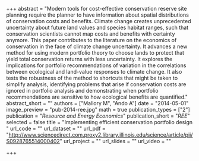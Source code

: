 +++
abstract = "Modern tools for cost-effective conservation reserve site planning require the planner to have information about spatial distributions of conservation costs and benefits. Climate change creates unprecedented uncertainty about future land values and species habitat ranges, such that conservation scientists cannot map costs and benefits with certainty anymore. This paper contributes to the literature on the economics of conservation in the face of climate change uncertainty. It advances a new method for using modern portfolio theory to choose lands to protect that yield total conservation returns with less uncertainty. It explores the implications for portfolio recommendations of variation in the correlations between ecological and land-value responses to climate change. It also tests the robustness of the method to shortcuts that might be taken to simplify analysis, identifying problems that arise if conservation costs are ignored in portfolio analysis and demonstrating when portfolio recommendations are sensitive to how ecological benefits are quantified."
abstract_short = ""
authors = ["Mallory M", "Ando A"]
date = "2014-05-01"
image_preview = "pub-2014-ree.jpg"
math = true
publication_types = ["2"]
publication = "*Resource and Energy Economics*"
publication_short = "*REE*"
selected = false
title = "Implementing efficient conservation portfolio design "
url_code = ""
url_dataset = ""
url_pdf = "http://www.sciencedirect.com.proxy2.library.illinois.edu/science/article/pii/S0928765514000402"
url_project = ""
url_slides = ""
url_video = ""

+++
